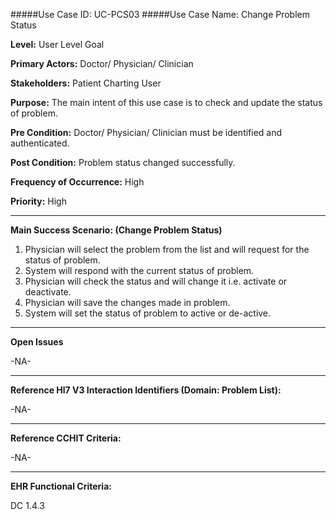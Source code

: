 #####Use Case ID: UC-PCS03
#####Use Case Name: Change Problem Status

**Level:**                     User Level Goal

**Primary Actors:**            Doctor/ Physician/ Clinician 

**Stakeholders:**              Patient Charting User

**Purpose:**                   The main intent of this use case is to check and update the status of problem.

**Pre Condition:**             Doctor/ Physician/ Clinician must be identified and authenticated.  

**Post Condition:**            Problem status changed successfully. 

**Frequency of Occurrence:**   High

**Priority:**                  High
__________________________________________________________
**Main Success Scenario: (Change Problem Status)**

1.	Physician will select the problem from the list and will request for the status of problem.
2.	System will respond with the current status of problem.
3.	Physician will check the status and will change it i.e. activate or deactivate. 
4.	Physician will save the changes made in problem.
5.	System will set the status of problem to active or de-active.

_______________________________________________________________
**Open Issues**

-NA-
_______________________________________________________________
**Reference Hl7 V3 Interaction Identifiers (Domain: Problem List):**

-NA-
_______________________________________________________________
**Reference CCHIT Criteria:**

-NA-

_______________________________________________________________
**EHR Functional Criteria:**

DC 1.4.3
